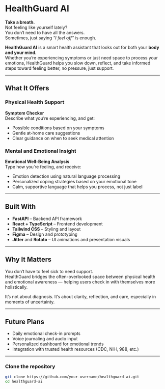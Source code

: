 # HealthGuard AI

**Take a breath.**  
Not feeling like yourself lately?  
You don’t need to have all the answers.  
Sometimes, just saying _“I feel off”_ is enough.

**HealthGuard AI** is a smart health assistant that looks out for both your **body and your mind**.  
Whether you’re experiencing symptoms or just need space to process your emotions, HealthGuard helps you slow down, reflect, and take informed steps toward feeling better, no pressure, just support.

---

## What It Offers

### Physical Health Support

**Symptom Checker**  
Describe what you’re experiencing, and get:
- Possible conditions based on your symptoms  
- Gentle at-home care suggestions  
- Clear guidance on when to seek medical attention

### Mental and Emotional Insight

**Emotional Well-Being Analysis**  
Type how you’re feeling, and receive:
- Emotion detection using natural language processing  
- Personalized coping strategies based on your emotional tone  
- Calm, supportive language that helps you process, not just label

---

## Built With

- **FastAPI** – Backend API framework  
- **React + TypeScript** – Frontend development  
- **Tailwind CSS** – Styling and layout  
- **Figma** – Design and prototyping  
- **Jitter** and **Rotato** – UI animations and presentation visuals

---

## Why It Matters

You don’t have to feel sick to need support.  
HealthGuard bridges the often-overlooked space between physical health and emotional awareness — helping users check in with themselves more holistically.

It’s not about diagnosis. It’s about clarity, reflection, and care, especially in moments of uncertainty.

---

## Future Plans

- Daily emotional check-in prompts  
- Voice journaling and audio input  
- Personalized dashboard for emotional trends  
- Integration with trusted health resources (CDC, NIH, 988, etc.)

---

### Clone the repository

```bash
git clone https://github.com/your-username/healthguard-ai.git
cd healthguard-ai
